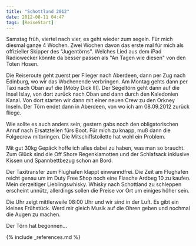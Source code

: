 ```yaml
---
title: "Schottland 2012"
date: 2012-08-11 04:47
tags: [ReiseStart]
---
```

Samstag früh, viertel nach vier, es geht wieder zum segeln. Für mich diesmal ganze 4 Wochen. Zwei Wochen davon das erste mal für mich als offizieller Skipper des "Jugentörns". Welches Lied aus dem iPad Radiowecker könnte da besser passen als "An Tagen wie diesen" von den Toten Hosen.

Die Reiseroute geht zuerst per Flieger nach Aberdeen, dann per Zug nach Edinburg, wo wir das Wochenende verbringen. Am Montag gehts dann per Taxi nach Oban auf die [Moby Dick III]. Der Segeltörn geht dann auf die Insel Islay, von dort zurück nach Oban und dann durch den Kaledonien Kanal. Von dort starten wir dann mit einer neuen Crew zu den Orkney Inseln. Der Törn endet dann in Aberdeen, von wo ich am 08.09.2012 zurück fliege.

<!--more-->

Wie sollte es auch anders sein, gestern gabs noch den obligatorischen Anruf nach Ersatzteilen fürs Boot. Für mich zu knapp, muß dann die Folgecrew mitbringen. Die Mitschiffstoilette hat wohl ein Problem.

Mit gut 30kg Gepäck hoffe ich alles dabei zu haben, was man so braucht. Zum Glück sind die Off Shore Regenklamotten und der Schlafsack inklusive Kissen und Spannbettbezug schon an Bord.

Der Taxitransfer zum Flughafen klappt einwanndfrei. Die Zeit am Flughafen reicht genau um im Duty Free Shop noch eine Flasche Ardbeg 10 zu kaufen. Mein derzeitiger Lieblingswhisky. Whisky nach Schottland zu schleppen erscheint unnütz, allerdings sollen die Preise vor Ort um einiges höher sein.

Die Uhr zeigt mittlerweile 08:00 Uhr und wir sind in der Luft. Es gibt ein kleines Frühstück. Werd mir gleich Musik auf die Ohren geben und nochmal die Augen zu machen.

Der Törn hat begonnen...

{% include _references.md %}
